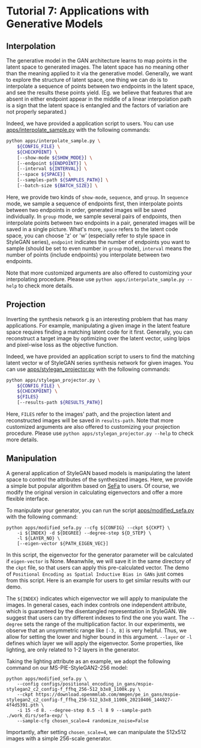 # Tutorial 7: Applications with Generative Models

## Interpolation
The generative model in the GAN architecture learns to map points in the latent space to generated images. The latent space has no meaning other than the meaning applied to it via the generative model. Generally, we want to explore the structure of latent space, one thing we can do is to interpolate a sequence of points between two endpoints in the latent space, and see the results these points yield. (Eg. we believe that features that are absent in either endpoint appear in the middle of a linear interpolation path is a sign that the latent space is entangled and the factors of variation are not properly separated.)

Indeed, we have provided a application script to users. You can use [apps/interpolate_sample.py](https://github.com/open-mmlab/mmgeneration/tree/master/apps/interpolate_sample.py) with the following commands:

```bash
python apps/interpolate_sample.py \
    ${CONFIG_FILE} \
    ${CHECKPOINT} \
    [--show-mode ${SHOW_MODE}] \
    [--endpoint ${ENDPOINT}] \
    [--interval ${INTERVAL}] \
    [--space ${SPACE}] \
    [--samples-path ${SAMPLES_PATH}] \
    [--batch-size ${BATCH_SIZE}] \
```
Here, we provide two kinds of `show-mode`, `sequence`, and `group`. In `sequence` mode, we sample a sequence of endpoints first, then interpolate points between two endpoints in order, generated images will be saved individually. In `group` mode, we sample several pairs of endpoints, then interpolate points between two endpoints in a pair, generated images will be saved in a single picture. What's more, `space` refers to the latent code space, you can choose 'z' or 'w' (especially refer to style space in StyleGAN series), `endpoint` indicates the number of endpoints you want to sample (should be set to even number in `group` mode), `interval` means the number of points (include endpoints) you interpolate between two endpoints.

Note that more customized arguments are also offered to customizing your interpolating procedure.
Please use `python apps/interpolate_sample.py --help` to check more details.

## Projection
Inverting the synthesis network g is an interesting problem that has many applications. For example, manipulating a given image in the latent feature space requires finding a matching latent code for it first. Generally, you can reconstruct a target image by optimizing over the latent vector, using lpips and pixel-wise loss as the objective function.

Indeed, we have provided an application script to users to find the matching latent vector w of StyleGAN series synthesis network for given images. You can use [apps/stylegan_projector.py](https://github.com/open-mmlab/mmgeneration/tree/master/apps/stylegan_projector.py) with the following commands:

```bash
python apps/stylegan_projector.py \
    ${CONFIG_FILE} \
    ${CHECKPOINT} \
    ${FILES}
    [--results-path ${RESULTS_PATH}]
```
Here, `FILES` refer to the images' path, and the projection latent and reconstructed images will be saved in `results-path`.
Note that more customized arguments are also offered to customizing your projection procedure.
Please use `python apps/stylegan_projector.py --help` to check more details.

## Manipulation
A general application of StyleGAN based models is manipulating the latent space to control the attributes of the synthesized images. Here, we provide a simple but popular algorithm based on [SeFa](https://arxiv.org/pdf/2007.06600.pdf) to users. Of course, we modify the original version in calculating eigenvectors and offer a more flexible interface.

To manipulate your generator, you can run the script [apps/modified_sefa.py](https://github.com/open-mmlab/mmgeneration/tree/master/apps/modified_sefa.py) with the following command:

```shell
python apps/modified_sefa.py --cfg ${CONFIG} --ckpt ${CKPT} \
    -i ${INDEX} -d ${DEGREE} --degree-step ${D_STEP} \
    -l ${LAYER_NO} \
    [--eigen-vector ${PATH_EIGEN_VEC}]
```

In this script, the eigenvector for the generator parameter will be calculated if `eigen-vector` is None. Meanwhile, we will save it in the same directory of the `ckpt` file, so that users can apply this pre-calculated vector. The demo of `Positional Encoding as Spatial Inductive Bias in GANs` just comes from this script. Here is an example for users to get similar results with our demo.

The `${INDEX}` indicates which eigenvector we will apply to manipulate the images. In general cases, each index controls one independent attribute, which is guaranteed by the disentangled representation in StyleGAN. We suggest that users can try different indexes to find the one you want. The `--degree` sets the range of the multiplication factor. In our experiments, we observe that an unsymmetric range like `[-3, 8]` is very helpful. Thus, we allow for setting the lower and higher bound in this argument. `--layer` or `-l` defines which layer we will apply the eigenvector. Some properties, like lighting, are only related to 1-2 layers in the generator.

Taking the lighting attribute as an example, we adopt the following command on our MS-PIE-StyleGAN2-256 model:

```shell
python apps/modified_sefa.py \
    --config configs/positional_encoding_in_gans/mspie-stylegan2_c2_config-f_ffhq_256-512_b3x8_1100k.py \
    --ckpt https://download.openmmlab.com/mmgen/pe_in_gans/mspie-stylegan2_c2_config-f_ffhq_256-512_b3x8_1100k_20210406_144927-4f4d5391.pth \
    -i 15 -d 8. --degree-step 0.5 -l 8 9 --sample-path ./work_dirs/sefa-exp/ \
    --sample-cfg chosen_scale=4 randomize_noise=False
```

Importantly, after setting `chosen_scale=4`, we can manipulate the 512x512 images with a simple 256-scale generator.

